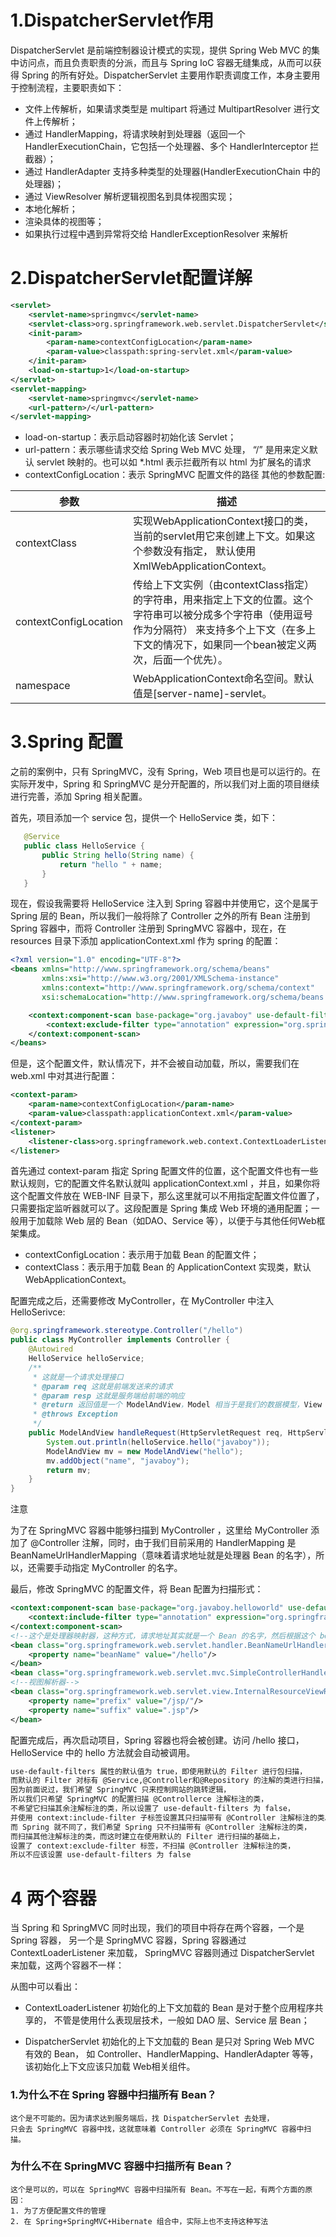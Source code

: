 # 1.DispatcherServlet作用
DispatcherServlet 是前端控制器设计模式的实现，提供 Spring Web MVC 的集中访问点，而且负责职责的分派，而且与 Spring IoC 容器无缝集成，从而可以获得 Spring 的所有好处。DispatcherServlet 主要用作职责调度工作，本身主要用于控制流程，主要职责如下：
* 文件上传解析，如果请求类型是 multipart 将通过 MultipartResolver 进行文件上传解析；
* 通过 HandlerMapping，将请求映射到处理器（返回一个 HandlerExecutionChain，它包括一个处理器、多个 HandlerInterceptor 拦截器）；
* 通过 HandlerAdapter 支持多种类型的处理器(HandlerExecutionChain 中的处理器)；
* 通过 ViewResolver 解析逻辑视图名到具体视图实现；
* 本地化解析；
* 渲染具体的视图等；
* 如果执行过程中遇到异常将交给 HandlerExceptionResolver 来解析

# 2.DispatcherServlet配置详解
```xml
<servlet>
    <servlet-name>springmvc</servlet-name>
    <servlet-class>org.springframework.web.servlet.DispatcherServlet</servlet-class>
    <init-param>
        <param-name>contextConfigLocation</param-name>
        <param-value>classpath:spring-servlet.xml</param-value>
    </init-param>
    <load-on-startup>1</load-on-startup>
</servlet>
<servlet-mapping>
    <servlet-name>springmvc</servlet-name>
    <url-pattern>/</url-pattern>
</servlet-mapping>

```
* load-on-startup：表示启动容器时初始化该 Servlet；
* url-pattern：表示哪些请求交给 Spring Web MVC 处理， “/” 是用来定义默认 servlet 映射的。也可以如 *.html 表示拦截所有以 html 为扩展名的请求
* contextConfigLocation：表示 SpringMVC 配置文件的路径
其他的参数配置:

|  参数   | 描述  |
|  ----  | ----  |
| contextClass  | 实现WebApplicationContext接口的类，当前的servlet用它来创建上下文。如果这个参数没有指定， 默认使用XmlWebApplicationContext。 |
| contextConfigLocation  | 传给上下文实例（由contextClass指定）的字符串，用来指定上下文的位置。这个字符串可以被分成多个字符串（使用逗号作为分隔符） 来支持多个上下文（在多上下文的情况下，如果同一个bean被定义两次，后面一个优先）。 |
| namespace | WebApplicationContext命名空间。默认值是[server-name]-servlet。 |

# 3.Spring 配置
之前的案例中，只有 SpringMVC，没有 Spring，Web 项目也是可以运行的。在实际开发中，Spring 和 SpringMVC 是分开配置的，所以我们对上面的项目继续进行完善，添加 Spring 相关配置。

首先，项目添加一个 service 包，提供一个 HelloService 类，如下：
```java
   @Service
   public class HelloService {
       public String hello(String name) {
           return "hello " + name;
       }
   }
```

现在，假设我需要将 HelloService 注入到 Spring 容器中并使用它，这个是属于 Spring 层的 Bean，所以我们一般将除了 Controller 之外的所有 Bean 注册到 Spring 容器中，而将 Controller 注册到 SpringMVC 容器中，现在，在 resources 目录下添加 applicationContext.xml 作为 spring 的配置：
```xml
<?xml version="1.0" encoding="UTF-8"?>
<beans xmlns="http://www.springframework.org/schema/beans"
       xmlns:xsi="http://www.w3.org/2001/XMLSchema-instance"
       xmlns:context="http://www.springframework.org/schema/context"
       xsi:schemaLocation="http://www.springframework.org/schema/beans http://www.springframework.org/schema/beans/spring-beans.xsd http://www.springframework.org/schema/context https://www.springframework.org/schema/context/spring-context.xsd">

    <context:component-scan base-package="org.javaboy" use-default-filters="true">
        <context:exclude-filter type="annotation" expression="org.springframework.stereotype.Controller"/>
    </context:component-scan>
</beans>

```

但是，这个配置文件，默认情况下，并不会被自动加载，所以，需要我们在 web.xml 中对其进行配置：
```xml
<context-param>
    <param-name>contextConfigLocation</param-name>
    <param-value>classpath:applicationContext.xml</param-value>
</context-param>
<listener>
    <listener-class>org.springframework.web.context.ContextLoaderListener</listener-class>
</listener>

```

首先通过 context-param 指定 Spring 配置文件的位置，这个配置文件也有一些默认规则，它的配置文件名默认就叫 applicationContext.xml ，并且，如果你将这个配置文件放在 WEB-INF 目录下，那么这里就可以不用指定配置文件位置了，只需要指定监听器就可以了。这段配置是 Spring 集成 Web 环境的通用配置；一般用于加载除 Web 层的 Bean（如DAO、Service 等），以便于与其他任何Web框架集成。
* contextConfigLocation：表示用于加载 Bean 的配置文件；
* contextClass：表示用于加载 Bean 的 ApplicationContext 实现类，默认 WebApplicationContext。

配置完成之后，还需要修改 MyController，在 MyController 中注入 HelloSerivce:
```java
@org.springframework.stereotype.Controller("/hello")
public class MyController implements Controller {
    @Autowired
    HelloService helloService;
    /**
     * 这就是一个请求处理接口
     * @param req 这就是前端发送来的请求
     * @param resp 这就是服务端给前端的响应
     * @return 返回值是一个 ModelAndView，Model 相当于是我们的数据模型，View 是我们的视图
     * @throws Exception
     */
    public ModelAndView handleRequest(HttpServletRequest req, HttpServletResponse resp) throws Exception {
        System.out.println(helloService.hello("javaboy"));
        ModelAndView mv = new ModelAndView("hello");
        mv.addObject("name", "javaboy");
        return mv;
    }
}

```

注意

为了在 SpringMVC 容器中能够扫描到 MyController ，这里给 MyController 添加了 @Controller 注解，同时，由于我们目前采用的 HandlerMapping 是 BeanNameUrlHandlerMapping（意味着请求地址就是处理器 Bean 的名字），所以，还需要手动指定 MyController 的名字。

最后，修改 SpringMVC 的配置文件，将 Bean 配置为扫描形式：

```xml
<context:component-scan base-package="org.javaboy.helloworld" use-default-filters="false">
    <context:include-filter type="annotation" expression="org.springframework.stereotype.Controller"/>
</context:component-scan>
<!--这个是处理器映射器，这种方式，请求地址其实就是一个 Bean 的名字，然后根据这个 bean 的名字查找对应的处理器-->
<bean class="org.springframework.web.servlet.handler.BeanNameUrlHandlerMapping" id="handlerMapping">
    <property name="beanName" value="/hello"/>
</bean>
<bean class="org.springframework.web.servlet.mvc.SimpleControllerHandlerAdapter" id="handlerAdapter"/>
<!--视图解析器-->
<bean class="org.springframework.web.servlet.view.InternalResourceViewResolver" id="viewResolver">
    <property name="prefix" value="/jsp/"/>
    <property name="suffix" value=".jsp"/>
</bean>

```
配置完成后，再次启动项目，Spring 容器也将会被创建。访问 /hello 接口，HelloService 中的 hello 方法就会自动被调用。

```markdown
use-default-filters 属性的默认值为 true，即使用默认的 Filter 进行包扫描，
而默认的 Filter 对标有 @Service,@Controller和@Repository 的注解的类进行扫描，
因为前面说过，我们希望 SpringMVC 只来控制网站的跳转逻辑，
所以我们只希望 SpringMVC 的配置扫描 @Controllerce 注解标注的类，
不希望它扫描其余注解标注的类，所以设置了 use-default-filters 为 false，
并使用 context:include-filter 子标签设置其只扫描带有 @Controller 注解标注的类。
而 Spring 就不同了，我们希望 Spring 只不扫描带有 @Controller 注解标注的类，
而扫描其他注解标注的类，而这时建立在使用默认的 Filter 进行扫描的基础上，
设置了 context:exclude-filter 标签，不扫描 @Controller 注解标注的类，
所以不应该设置 use-default-filters 为 false
```

# 4 两个容器
当 Spring 和 SpringMVC 同时出现，我们的项目中将存在两个容器，一个是 Spring 容器，
另一个是 SpringMVC 容器，Spring 容器通过 ContextLoaderListener 来加载，
SpringMVC 容器则通过 DispatcherServlet 来加载，这两个容器不一样：

从图中可以看出：
* ContextLoaderListener 初始化的上下文加载的 Bean 是对于整个应用程序共享的，
不管是使用什么表现层技术，一般如 DAO 层、Service 层 Bean；

* DispatcherServlet 初始化的上下文加载的 Bean 是只对 Spring Web MVC 有效的 Bean，
如 Controller、HandlerMapping、HandlerAdapter 等等，
该初始化上下文应该只加载 Web相关组件。


### 1.为什么不在 Spring 容器中扫描所有 Bean？
    这个是不可能的。因为请求达到服务端后，找 DispatcherServlet 去处理，
    只会去 SpringMVC 容器中找，这就意味着 Controller 必须在 SpringMVC 容器中扫描。

### 为什么不在 SpringMVC 容器中扫描所有 Bean？
    这个是可以的，可以在 SpringMVC 容器中扫描所有 Bean。不写在一起，有两个方面的原因：
    1. 为了方便配置文件的管理
    2. 在 Spring+SpringMVC+Hibernate 组合中，实际上也不支持这种写法     
